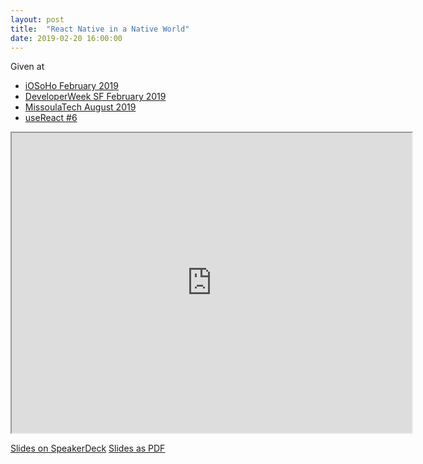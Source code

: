```yaml
---
layout: post
title:  "React Native in a Native World"
date: 2019-02-20 16:00:00
---
```


Given at
- [iOSoHo February 2019](https://www.meetup.com/iOSoho/events/258692861/)
- [DeveloperWeek SF February 2019](https://sched.co/K19F)
- [MissoulaTech August 2019](https://www.meetup.com/MissoulaTech/events/263561581)
- [useReact #6](https://www.meetup.com/useReactNYC/events/265740415/)


<iframe src="https://drive.google.com/file/d/1Dcl2EK1Xl4vFJ20ahDGG7NRWL2-rK_uY/preview" allowfullscreen="allowfullscreen" width="640" height="480"></iframe>

[Slides on SpeakerDeck](https://speakerdeck.com/neilkimmett/react-native-in-a-native-world)
[Slides as PDF](/assets/react-native-in-a-native-world.pdf)
